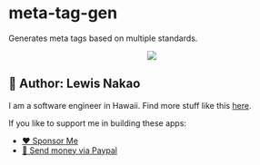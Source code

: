 # meta-tag-gen
Generates meta tags based on multiple standards.

<p align="center">
<a href="https://lewdev.github.io/apps/meta-tag-gen">
<img src="https://lewdev.github.io/apps/meta-tag-gen/apple-icon-180x180.png"/>
</a>
</p>

## 👤 Author: Lewis Nakao
I am a software engineer in Hawaii. Find more stuff like this [here](https://lewdev.github.io).

If you like to support me in building these apps:</p>

* [❤️ Sponsor Me](https://github.com/sponsors/lewdev)
* [💸 Send money via Paypal](https://paypal.me/lewisnakao)